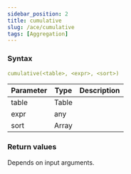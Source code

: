 ```yaml
---
sidebar_position: 2   
title: cumulative
slug: /ace/cumulative
tags: [Aggregation]
---
```


### Syntax

 ```yaml
cumulative(<table>, <expr>, <sort>)
```
    
| Parameter   | Type | Description |
| ----------- | ---- | ----------- |     
| table | Table |  |
| expr | any |  |
| sort | Array |  |

### Return values
Depends on input arguments.

